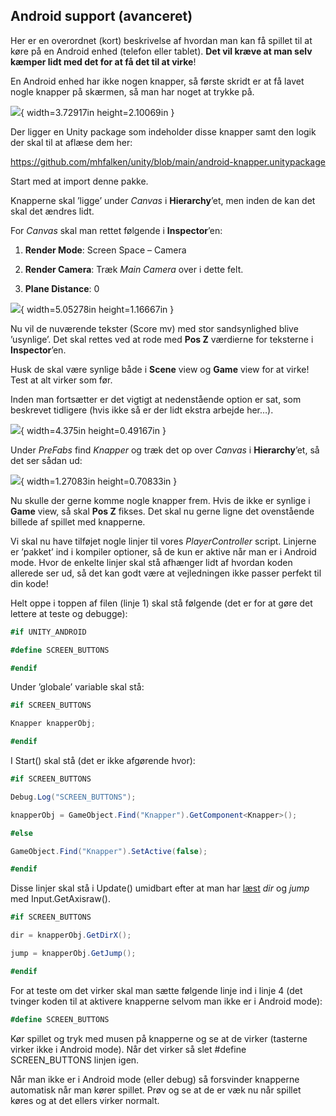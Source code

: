 ## Android support (avanceret)

Her er en overordnet (kort) beskrivelse af hvordan man kan få spillet
til at køre på en Android enhed (telefon eller tablet). **Det vil kræve
at man selv kæmper lidt med det for at få det til at virke**!

En Android enhed har ikke nogen knapper, så første skridt er at få lavet
nogle knapper på skærmen, så man har noget at trykke på.

![](media/image73.png){ width=3.72917in height=2.10069in }

Der ligger en Unity package som indeholder disse knapper samt den logik
der skal til at aflæse dem her:

<https://github.com/mhfalken/unity/blob/main/android-knapper.unitypackage>

Start med at import denne pakke.

Knapperne skal ’ligge’ under *Canvas* i **Hierarchy**’et, men inden de
kan det skal det ændres lidt.

For *Canvas* skal man rettet følgende i **Inspector**’en:

1.  **Render Mode**: Screen Space – Camera

2.  **Render Camera**: Træk *Main Camera* over i dette felt.

3.  **Plane Distance**: 0

![](media/image74.png){ width=5.05278in height=1.16667in }

Nu vil de nuværende tekster (Score mv) med stor sandsynlighed blive
’usynlige’. Det skal rettes ved at rode med **Pos Z** værdierne for
teksterne i **Inspector**’en.

Husk de skal være synlige både i **Scene** view og **Game** view for at
virke! Test at alt virker som før.

Inden man fortsætter er det vigtigt at nedenstående option er sat, som
beskrevet tidligere (hvis ikke så er der lidt ekstra arbejde her…).

![](media/image75.png){ width=4.375in height=0.49167in }

Under *PreFabs* find *Knapper* og træk det op over *Canvas* i
**Hierarchy**’et, så det ser sådan ud:

![](media/image76.png){ width=1.27083in height=0.70833in }

Nu skulle der gerne komme nogle knapper frem. Hvis de ikke er synlige i
**Game** view, så skal **Pos Z** fikses. Det skal nu gerne ligne det
ovenstående billede af spillet med knapperne.

Vi skal nu have tilføjet nogle linjer til vores *PlayerController*
script. Linjerne er ’pakket’ ind i kompiler optioner, så de kun er
aktive når man er i Android mode. Hvor de enkelte linjer skal stå
afhænger lidt af hvordan koden allerede ser ud, så det kan godt være at
vejledningen ikke passer perfekt til din kode!

Helt oppe i toppen af filen (linje 1) skal stå følgende (det er for at
gøre det lettere at teste og debugge):

```csharp
#if UNITY_ANDROID

#define SCREEN_BUTTONS

#endif
```

Under ’globale’ variable skal stå:

```csharp
#if SCREEN_BUTTONS

Knapper knapperObj;

#endif
```

I Start() skal stå (det er ikke afgørende hvor):

```csharp
#if SCREEN_BUTTONS

Debug.Log("SCREEN_BUTTONS");

knapperObj = GameObject.Find("Knapper").GetComponent<Knapper>();

#else

GameObject.Find("Knapper").SetActive(false);

#endif
```

Disse linjer skal stå i Update() umidbart efter at man har <u>læst</u>
*dir* og *jump* med Input.GetAxisraw().
```csharp
#if SCREEN_BUTTONS

dir = knapperObj.GetDirX();

jump = knapperObj.GetJump();

#endif
```

For at teste om det virker skal man sætte følgende linje ind i linje 4
(det tvinger koden til at aktivere knapperne selvom man ikke er i
Android mode):
```csharp
#define SCREEN_BUTTONS
```

Kør spillet og tryk med musen på knapperne og se at de virker (tasterne
virker ikke i Android mode). Når det virker så slet \#define
SCREEN_BUTTONS linjen igen.

Når man ikke er i Android mode (eller debug) så forsvinder knapperne
automatisk når man kører spillet. Prøv og se at de er væk nu når spillet
køres og at det ellers virker normalt.
